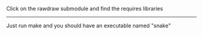 Click on the rawdraw submodule and find the requires libraries<hr>
Just run make and you should have an executable named "snake"

